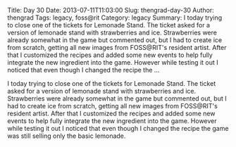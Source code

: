 Title: Day 30
Date: 2013-07-11T11:03:00
Slug: thengrad-day-30
Author: thengrad
Tags: legacy, foss@rit
Category: legacy
Summary: I today trying to close one of the tickets for Lemonade Stand. The ticket asked for a version of lemonade stand with strawberries and ice. Strawberries were already somewhat in the game but commented out, but I had to create ice from scratch, getting all new images from FOSS@RIT's resident artist. After that I customized the recipes and added some new events to help fully integrate the new ingredient into the game. However while testing it out I noticed that even though I changed the recipe the  ... 

I today trying to close one of the tickets for Lemonade Stand. The ticket
asked for a version of lemonade stand with strawberries and ice. Strawberries
were already somewhat in the game but commented out, but I had to create ice
from scratch, getting all new images from FOSS@RIT's resident artist. After
that I customized the recipes and added some new events to help fully
integrate the new ingredient into the game. However while testing it out I
noticed that even though I changed the recipe the game was still selling only
the basic lemonade.

